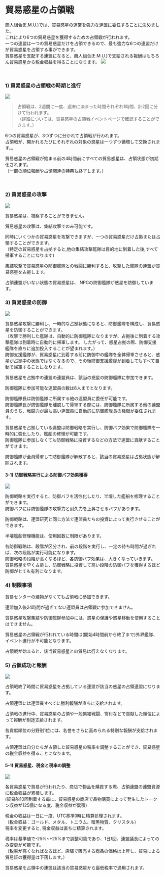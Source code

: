 ﻿# 貿易惑星の占領戦

商人組合(E.M.U.)では、貿易惑星の運営を強力な連盟に委任することに決めました。<br>
これにより6つの貿易惑星を獲得するための占領戦が行われます。<br>
一つの連盟は一つの貿易惑星だけを占領できるので、最も強力な6つの連盟だけが貿易惑星を占領する事ができます。<br>
貿易惑星を支配する連盟になると、商人組合(E.M.U.)で支給される報酬はもちろん貿易惑星から税金収益を得ることになります。
![](http://astrokings.s3.amazonaws.com/html/img/help/1201_1.jpg)

<br>

### 1) 貿易惑星の占領戦の時期と進行

![](http://astrokings.s3.amazonaws.com/html/img/help/1201_2.jpg)

>占領戦は、2週間に一度、週末に決まった時間それぞれ1時間、計2回に分けて行われます。<br>
（詳細については、貿易惑星の占領戦イベントページで確認することができます。）

6つの貿易惑星が、3つずつに分かれて占領戦が行われます。<br>
占領戦が、開かれるたびにそれぞれの対象の惑星は一つずつ循環して交換されます。。

貿易惑星の占領戦が始まる前の4時間前にすべての貿易惑星は、占領状態が初期化されます。<br>
（一部の順位報酬や占領関連の特典も終了します。）

<br>

### 2) 貿易惑星の攻撃

![](http://astrokings.s3.amazonaws.com/html/img/help/1201_3.jpg)

貿易惑星は、視察することができません。

貿易惑星の攻撃は、集結攻撃でのみ可能です。

同時にいくつかの貿易惑星を攻撃できますが、一つの貿易惑星だけ占拠または占領することができます。<br>
（特定の貿易惑星を占拠すると,他の集結攻撃艦隊は目的地に到着した後,すべて帰軍することになります)

集結攻撃で貿易惑星の防御艦隊との戦闘に勝利すると、攻撃した艦隊の連盟が貿易惑星を占拠します。

占領連盟がいない状態の貿易惑星は、 NPCの防御艦隊が惑星を防御しています。


### 3) 貿易惑星の防御

![](http://astrokings.s3.amazonaws.com/html/img/help/1201_4.jpg)

貿易惑星攻撃に勝利し、一時的な占拠状態になると、防御艦隊を構成し、貿易惑星を防御することができます。<br>
（攻撃で勝利した艦隊は、自動的に防御艦隊になりますが、占拠後に到着する攻撃艦隊は到着時に自動的に帰軍します。 したがって、惑星占拠の際、防御支援艦隊を直ちに追加投入することが望まれます。）<br>
防御支援艦隊が、貿易惑星に到着する前に防御中の艦隊を全体帰軍させると、惑星が占拠中の状態ではなくなるので、その後防御支援艦隊が到着してもすべて自動で帰軍することになります。

貿易惑星を占拠中の連盟の連盟員は、該当の惑星の防御艦隊に参加できます。

防御艦隊に参加可能な連盟員の数は8人までとなります。

防御艦隊長は防御艦隊に所属する他の連盟員に委任が可能です。<br>
防御艦隊長が防御艦隊を離脱して帰軍する際には、防御艦隊に所属する他の連盟員のうち、戦闘力が最も高い連盟員に自動的に防御艦隊長の権限が委任されます。<br>

貿易惑星を占拠している連盟は防御戦略を実行し、防御バフ効果で防御艦隊を一時的に強化したり、艦船の修理が可能です。<br>
防御艦隊に参加しなくても防御戦略に投資するなどの方法で連盟に貢献することができます。

防御艦隊が全員帰軍して防御艦隊が解散すると、該当の貿易惑星は占拠状態が解除されます。


#### 3-1) 防御戦略実行による防御バフ効果獲得

![](http://astrokings.s3.amazonaws.com/html/img/help/1201_5.jpg)

防御戦略を実行すると、防御バフを活性化したり、半壊した艦船を修理することができます。<br>
防御バフには防御艦隊の攻撃力と耐久力を上昇させるバフがあります。

防御戦略は、連盟研究と同じ方法で連盟員たちの投資によって実行させることができます。

半壊艦船修理機能は、使用回数に制限があります。

各防御戦略は、段階が区分され、前の段階を実行し、一定の待ち時間が過ぎれば、次の段階が実行可能になります。<br>
防御戦略の段階が高くなるほど、各防御バフ効果は、大きくなっていきます。<br>
貿易惑星を早く占拠し、防御戦略に投資して高い段階の防御バフを獲得するほど防御がとても有利になります。


### 4) 制限事項

貿易センターの建物がなくても占領戦に参加できます。

連盟加入後24時間が過ぎてない連盟員は占領戦に参加できません。

貿易惑星攻撃集結や防御艦隊参加中には、惑星の保護や惑星移動を使用することはできません。

貿易惑星の占領戦が行われている時間は(開始4時間前から終了まで)外界艦隊、イベント進行が不可能となります。

占領戦が始まると、該当貿易惑星との貿易は行えなくなります。


### 5) 占領成功と報酬

![](http://astrokings.s3.amazonaws.com/html/img/help/1201_6.jpg)

占領戦終了時間に貿易惑星を占拠している連盟が該当の惑星の占領連盟になります。

占領連盟には連盟員すべてに勝利報酬が直ちに支給されます。

占領戦の進行中、貿易惑星の占領や一般集結戦闘、寄付などで貢献した順位によって報酬が別途支給されます。

各貢献順位の分野別1位には、名誉をさらに高められる特別な報酬が支給されます。

占領連盟は自分たちが占領した貿易惑星の税率を調整することができ、貿易惑星の税金収益を得ることになります。


#### 5-1) 貿易惑星、税金と税率の調整

![](http://astrokings.s3.amazonaws.com/html/img/help/1201_7.jpg)

各貿易惑星で貿易が行われたり、商店で物品を購買する際、占領連盟の連盟資源に税金収益が累積します。<br>
(貿易船10回到着する毎に、貿易惑星の商店で品物購買によって発生したトークン収益が125個になる度、税金収益が累積)

税金の収益は一日に一度、UTC基準0時に精算処理されます。<br>
（税金収益：ゴールド、メタル、トニウム、暗黒物質、クリスタル）<br>
税率を変更すると, 税金収益は直ちに精算されます。<br>

税率は基準値で-25%~+25%まで調整可能であり、1日1回、連盟議長によってのみ変更が可能です。<br>
（税率が高くなればなるほど、店舗で販売する商品の価格は上昇し、貿易による貿易証の獲得量は下落します。）

貿易惑星を占領中の連盟は該当の貿易惑星から最低税率で適用されます。

<br>